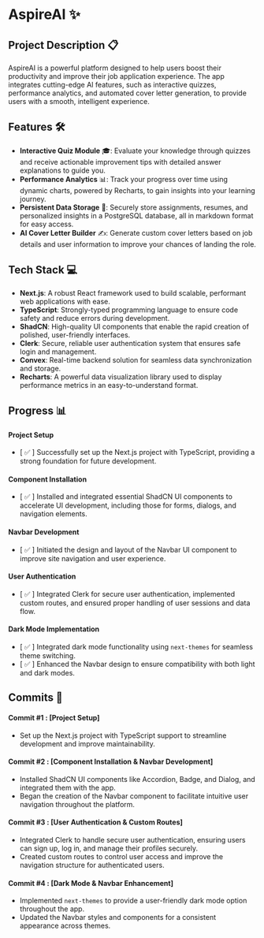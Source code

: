 # AspireAI ✨

## Project Description 📋  
AspireAI is a powerful platform designed to help users boost their productivity and improve their job application experience. The app integrates cutting-edge AI features, such as interactive quizzes, performance analytics, and automated cover letter generation, to provide users with a smooth, intelligent experience.

## Features 🛠️  
- **Interactive Quiz Module** 🎓: Evaluate your knowledge through quizzes and receive actionable improvement tips with detailed answer explanations to guide you.  
- **Performance Analytics** 📊: Track your progress over time using dynamic charts, powered by Recharts, to gain insights into your learning journey.  
- **Persistent Data Storage** 💾: Securely store assignments, resumes, and personalized insights in a PostgreSQL database, all in markdown format for easy access.  
- **AI Cover Letter Builder** ✍️: Generate custom cover letters based on job details and user information to improve your chances of landing the role.

## Tech Stack 💻  
- **Next.js**: A robust React framework used to build scalable, performant web applications with ease.  
- **TypeScript**: Strongly-typed programming language to ensure code safety and reduce errors during development.  
- **ShadCN**: High-quality UI components that enable the rapid creation of polished, user-friendly interfaces.  
- **Clerk**: Secure, reliable user authentication system that ensures safe login and management.  
- **Convex**: Real-time backend solution for seamless data synchronization and storage.  
- **Recharts**: A powerful data visualization library used to display performance metrics in an easy-to-understand format.

## Progress 📊  
#### **Project Setup**  
- [ ✅ ] Successfully set up the Next.js project with TypeScript, providing a strong foundation for future development.  
#### **Component Installation**  
- [ ✅ ] Installed and integrated essential ShadCN UI components to accelerate UI development, including those for forms, dialogs, and navigation elements.  
#### **Navbar Development**  
- [ ✅ ] Initiated the design and layout of the Navbar UI component to improve site navigation and user experience.  
#### **User Authentication**  
- [ ✅ ] Integrated Clerk for secure user authentication, implemented custom routes, and ensured proper handling of user sessions and data flow.  
#### **Dark Mode Implementation**  
- [ ✅ ] Integrated dark mode functionality using `next-themes` for seamless theme switching.  
- [ ✅ ] Enhanced the Navbar design to ensure compatibility with both light and dark modes.

## Commits 📅  
#### **Commit #1** : [Project Setup]  
- Set up the Next.js project with TypeScript support to streamline development and improve maintainability.  
#### **Commit #2** : [Component Installation & Navbar Development]  
- Installed ShadCN UI components like Accordion, Badge, and Dialog, and integrated them with the app.  
- Began the creation of the Navbar component to facilitate intuitive user navigation throughout the platform.  
#### **Commit #3** : [User Authentication & Custom Routes]  
- Integrated Clerk to handle secure user authentication, ensuring users can sign up, log in, and manage their profiles securely.  
- Created custom routes to control user access and improve the navigation structure for authenticated users.  
#### **Commit #4** : [Dark Mode & Navbar Enhancement]  
- Implemented `next-themes` to provide a user-friendly dark mode option throughout the app.  
- Updated the Navbar styles and components for a consistent appearance across themes.
